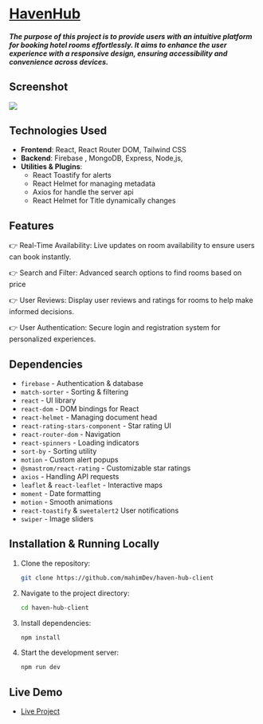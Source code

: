# [HavenHub](https://havenhub-6c2d4.web.app/)

##### The purpose of this project is to provide users with an intuitive platform for booking hotel rooms effortlessly. It aims to enhance the user experience with a responsive design, ensuring accessibility and convenience across devices.

## Screenshot

<div>
<img src="https://i.ibb.co.com/Txs6TyDM/Screenshot-229.png"/>
</div>

## Technologies Used

- **Frontend**: React, React Router DOM, Tailwind CSS
- **Backend**: Firebase , MongoDB, Express, Node,js,
- **Utilities & Plugins**:
  - React Toastify for alerts
  - React Helmet for managing metadata
  - Axios for handle the server api
  - React Helmet for Title dynamically changes

## Features

👉 Real-Time Availability: Live updates on room availability to ensure users can book instantly.

👉 Search and Filter: Advanced search options to find rooms based on price

👉 User Reviews: Display user reviews and ratings for rooms to help make informed decisions.

👉 User Authentication: Secure login and registration system for personalized experiences.

## Dependencies

- `firebase` - Authentication & database
- `match-sorter` - Sorting & filtering
- `react` - UI library
- `react-dom` - DOM bindings for React
- `react-helmet` - Managing document head
- `react-rating-stars-component` - Star rating UI
- `react-router-dom` - Navigation
- `react-spinners` - Loading indicators
- `sort-by` - Sorting utility
- `motion` - Custom alert popups
- `@smastrom/react-rating` - Customizable star ratings
- `axios` - Handling API requests
- `leaflet` & `react-leaflet` - Interactive maps
- `moment` - Date formatting
- `motion` - Smooth animations
- `react-toastify` & `sweetalert2` User notifications
- `swiper` - Image sliders

## Installation & Running Locally

1. Clone the repository:

   ```bash
   git clone https://github.com/mahimDev/haven-hub-client

   ```

2. Navigate to the project directory:

   ```bash
   cd haven-hub-client

   ```

3. Install dependencies:

   ```bash
   npm install

   ```

4. Start the development server:

   ```bash
   npm run dev

   ```

## Live Demo

- [Live Project](https://havenhub-6c2d4.web.app/)
